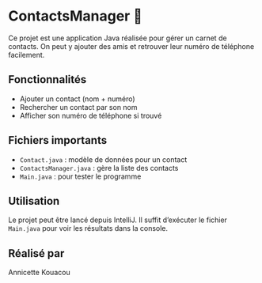 # ContactsManager 📱

Ce projet est une application Java réalisée pour gérer un carnet de contacts. On peut y ajouter des amis et retrouver leur numéro de téléphone facilement.

## Fonctionnalités
- Ajouter un contact (nom + numéro)
- Rechercher un contact par son nom
- Afficher son numéro de téléphone si trouvé

## Fichiers importants
- `Contact.java` : modèle de données pour un contact
- `ContactsManager.java` : gère la liste des contacts
- `Main.java` : pour tester le programme

## Utilisation
Le projet peut être lancé depuis IntelliJ. Il suffit d’exécuter le fichier `Main.java` pour voir les résultats dans la console.

## Réalisé par
Annicette Kouacou
